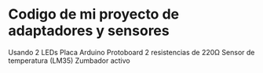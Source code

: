 # Codigo de mi proyecto de adaptadores y sensores 
Usando 2 LEDs
Placa Arduino
Protoboard
2 resistencias de 220Ω
Sensor de temperatura (LM35)
Zumbador activo
